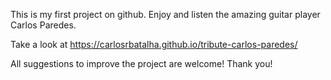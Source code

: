 This is my first project on github. Enjoy and listen the amazing guitar player Carlos Paredes. 

Take a look at https://carlosrbatalha.github.io/tribute-carlos-paredes/

All suggestions to improve the project are welcome! Thank you!

